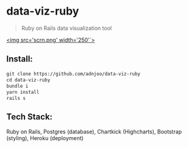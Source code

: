 # data-viz-ruby

> Ruby on Rails data visualization tool

[<img src='scrn.png' width='250'`>](https://data-viz-ruby.herokuapp.com/)

## Install:

```
git clone https://github.com/adnjoo/data-viz-ruby
cd data-viz-ruby
bundle i
yarn install
rails s
```

## Tech Stack: 

Ruby on Rails, Postgres (database), Chartkick (Highcharts), Bootstrap (styling), Heroku (deployment)

